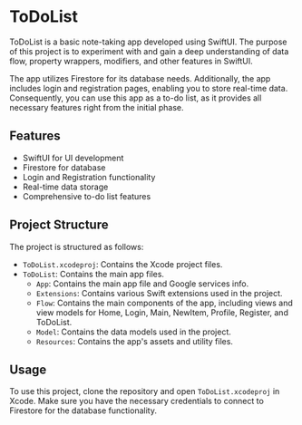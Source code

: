# ToDoList

ToDoList is a basic note-taking app developed using SwiftUI. The purpose of this project is to experiment with and gain a deep understanding of data flow, property wrappers, modifiers, and other features in SwiftUI. 

The app utilizes Firestore for its database needs. Additionally, the app includes login and registration pages, enabling you to store real-time data. Consequently, you can use this app as a to-do list, as it provides all necessary features right from the initial phase.

## Features

- SwiftUI for UI development
- Firestore for database
- Login and Registration functionality
- Real-time data storage
- Comprehensive to-do list features

## Project Structure

The project is structured as follows:

- `ToDoList.xcodeproj`: Contains the Xcode project files.
- `ToDoList`: Contains the main app files.
  - `App`: Contains the main app file and Google services info.
  - `Extensions`: Contains various Swift extensions used in the project.
  - `Flow`: Contains the main components of the app, including views and view models for Home, Login, Main, NewItem, Profile, Register, and ToDoList.
  - `Model`: Contains the data models used in the project.
  - `Resources`: Contains the app's assets and utility files.

## Usage

To use this project, clone the repository and open `ToDoList.xcodeproj` in Xcode. Make sure you have the necessary credentials to connect to Firestore for the database functionality.

